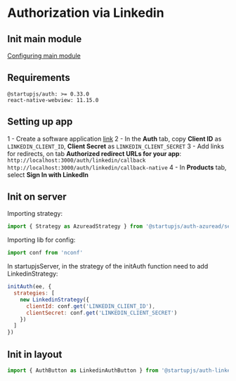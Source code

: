 # Authorization via Linkedin

## Init main module
[Configuring main module](/docs/auth/main)

## Requirements
```
@startupjs/auth: >= 0.33.0
react-native-webview: 11.15.0
```

## Setting up app
1 - Create a software application [link](https://www.linkedin.com/developers)
2 - In the **Auth** tab, copy **Client ID** as `LINKEDIN_CLIENT_ID`, **Client Secret** as `LINKEDIN_CLIENT_SECRET`
3 - Add links for redirects, on tab **Authorized redirect URLs for your app**:
`http://localhost:3000/auth/linkedin/callback`
`http://localhost:3000/auth/linkedin/callback-native`
4 - In **Products** tab, select **Sign In with LinkedIn**

## Init on server
Importing strategy:
```js
import { Strategy as AzureadStrategy } from '@startupjs/auth-azuread/server'
```

Importing lib for config:
```js
import conf from 'nconf'
````

In startupjsServer, in the strategy of the initAuth function need to add LinkedinStrategy:
```js
initAuth(ee, {
  strategies: [
    new LinkedinStrategy({
      clientId: conf.get('LINKEDIN_CLIENT_ID'),
      clientSecret: conf.get('LINKEDIN_CLIENT_SECRET')
    })
  ]
})
```

## Init in layout
```js
import { AuthButton as LinkedinAuthButton } from '@startupjs/auth-linkedin/client'
```
